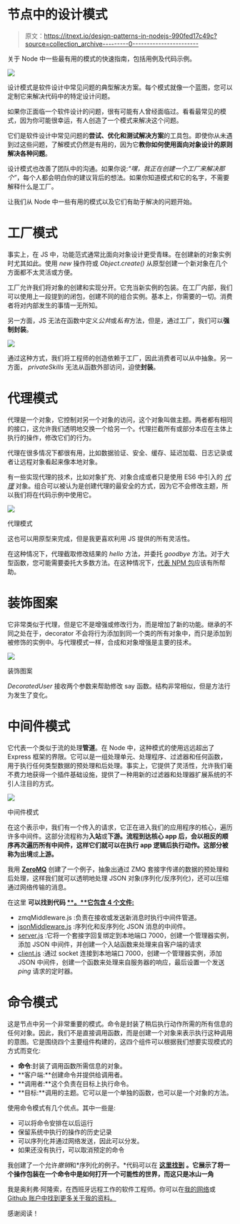 # 节点中的设计模式

> 原文：<https://itnext.io/design-patterns-in-nodejs-990fed17c49c?source=collection_archive---------0----------------------->

关于 Node 中一些最有用的模式的快速指南，包括用例及代码示例。

![](img/1fa0a8ede7da7f04432383801888e5d2.png)

设计模式是软件设计中常见问题的典型解决方案。每个模式就像一个蓝图，您可以定制它来解决代码中的特定设计问题。

如果你正面临一个软件设计的问题，很有可能有人曾经面临过。看看最常见的模式，因为你可能很幸运，有人创造了一个模式来解决这个问题。

它们是软件设计中常见问题的**尝试、优化和测试解决方案**的工具包。即使你从未遇到过这些问题，了解模式仍然是有用的，因为它**教你如何使用面向对象设计的原则解决各种问题**。

设计模式也改善了团队中的沟通。如果你说:*“嘿，我正在创建一个工厂来解决那个”*，每个人都会明白你的建议背后的想法。如果你知道模式和它的名字，不需要解释什么是工厂。

让我们从 Node 中一些有用的模式以及它们有助于解决的问题开始。

# 工厂模式

事实上，在 JS 中，功能范式通常比面向对象设计更受青睐。在创建新的对象实例时尤其如此。使用 *new* 操作符或 *Object.create()* 从原型创建一个新对象在几个方面都不太灵活或方便。

工厂允许我们将对象的创建和实现分开。它充当新实例的包装。在工厂内部，我们可以使用上一段提到的闭包，创建不同的组合实例。基本上，你需要的一切。消费者将对内部发生的事情一无所知。

另一方面，JS 无法在函数中定义*公共*或*私有*方法，但是，通过工厂，我们可以**强制封装**。

![](img/3808c96353ab855c52f6ad0a97382f07.png)

通过这种方式，我们将工程师的创造依赖于工厂，因此消费者可以从中抽象。另一方面， *privateSkills* 无法从函数外部访问，迫使**封装**。

# 代理模式

代理是一个对象，它控制对另一个对象的访问，这个对象叫做主题。两者都有相同的接口，这允许我们透明地交换一个给另一个。代理拦截所有或部分本应在主体上执行的操作，修改它们的行为。

代理在很多情况下都很有用，比如数据验证、安全、缓存、延迟加载、日志记录或者让远程对象看起来像本地对象。

有一些实现代理的技术，比如对象扩充、对象合成或者只是使用 ES6 中引入的 [*代理*](https://developer.mozilla.org/es/docs/Web/JavaScript/Referencia/Objetos_globales/Proxy) 对象。组合可以被认为是创建代理的最安全的方式，因为它不会修改主题，所以我们将在代码示例中使用它。

![](img/2123a05e06725e3b6e940c6c2bd14716.png)

代理模式

这也可以用原型来完成，但是我更喜欢利用 JS 提供的所有灵活性。

在这种情况下，代理截取修改结果的 *hello* 方法，并委托 *goodbye* 方法。对于大型函数，您可能需要委托大多数方法。在这种情况下，[代表 NPM 包](https://www.npmjs.com/package/delegates)应该有所帮助。

# 装饰图案

它非常类似于代理，但是它不是增强或修改行为，而是增加了新的功能。继承的不同之处在于，decorator 不会将行为添加到同一个类的所有对象中，而只是添加到被修饰的实例中。与代理模式一样，合成和对象增强是主要的技术。

![](img/b6fcdb2931c4243724bcce78febf1d1e.png)

装饰图案

*DecoratedUser* 接收两个参数来帮助修改 say 函数。结构非常相似，但是方法行为发生了变化。

# 中间件模式

它代表一个类似于流的处理**管道**。在 Node 中，这种模式的使用远远超出了 Express 框架的界限。它可以是一组处理单元、处理程序、过滤器和任何函数，用于执行任何类型数据的预处理和后处理。事实上，它提供了灵活性，允许我们毫不费力地获得一个插件基础设施，提供了一种用新的过滤器和处理器扩展系统的不引人注目的方式。

![](img/1535afeab04b95ccdfb0dad020c0f9a1.png)

中间件模式

在这个表示中，我们有一个传入的请求，它正在进入我们的应用程序的核心，遍历许多中间件。这部分流程称为**入站**或**下游。**流程到达核心 app 后，会以相反的顺序再次遍历所有中间件，这样它们就可以在执行 app 逻辑后执行动作。这部分被称为**出境**或**上游。**

我用 [**ZeroMQ**](https://github.com/zeromq/zeromq.js) 创建了一个例子，抽象出通过 ZMQ 套接字传递的数据的预处理和后处理，这样我们就可以透明地处理 JSON 对象(序列化/反序列化)，还可以压缩通过网络传输的消息。

在这里 **可以找到代码 [**。**它包含 4 个文件:](https://github.com/boxgames1/nodejs-patterns/tree/master/design-patterns/middleware)**

*   zmqMiddleware.js :负责在接收或发送新消息时执行中间件管道。
*   [jsonMiddleware.js](https://github.com/boxgames1/nodejs-patterns/blob/master/design-patterns/middleware/jsonMiddleware.js) :序列化和反序列化 JSON 消息的中间件。
*   [server.js](https://github.com/boxgames1/nodejs-patterns/blob/master/design-patterns/middleware/server.js) :它将一个套接字回复绑定到本地端口 7000，创建一个管理器实例，添加 JSON 中间件，并创建一个入站函数来处理来自客户端的请求
*   [client.js](https://github.com/boxgames1/nodejs-patterns/blob/master/design-patterns/middleware/client.js) :通过 socket 连接到本地端口 7000，创建一个管理器实例，添加 JSON 中间件，创建一个函数来处理来自服务器的响应，最后设置一个发送 *ping* 请求的定时器。

# 命令模式

这是节点中另一个非常重要的模式。命令是封装了稍后执行动作所需的所有信息的任何对象。因此，我们不是直接调用函数，而是创建一个对象来表示执行这种调用的意图。它是围绕四个主要组件构建的，这四个组件可以根据我们想要实现模式的方式而变化:

*   **命令**:封装了调用函数所需信息的对象。
*   **客户端:**创建命令并提供给调用者。
*   **调用者:**这个负责在目标上执行命令。
*   **目标:**调用的主题。它可以是一个单独的函数，也可以是一个对象的方法。

使用命令模式有几个优点。其中一些是:

*   可以将命令安排在以后运行
*   保留系统中执行的操作的历史记录
*   可以序列化并通过网络发送，因此可以分发。
*   如果还没有执行，可以取消预定的命令

我创建了一个允许*撤销*和*序列化的例子。*代码可以在 [**这里找到**](https://github.com/boxgames1/nodejs-patterns/tree/master/design-patterns/command) **。它展示了将一个操作包装在一个命令中是如何打开一个可能性的世界，而这只是冰山一角**

我是奥利弗·阿隆索，在西班牙远程工作的软件工程师。你可以在[我的网络](https://oliveralonso.dev/)或 [Github 账户中找到更多关于我的资料。](https://github.com/boxgames1)

感谢阅读！